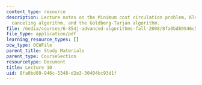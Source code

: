 ```yaml
---
content_type: resource
description: Lecture notes on the Minimum cost circulation problem, Klein's cycle
  canceling algorithm, and the Goldberg-Tarjan algorithm.
file: /media/courses/6-854j-advanced-algorithms-fall-2008/8fa0bd89946c5348d2e330404bc93d1f_lect10_17.pdf
file_type: application/pdf
learning_resource_types: []
ocw_type: OCWFile
parent_title: Study Materials
parent_type: CourseSection
resourcetype: Document
title: Lecture 10
uid: 8fa0bd89-946c-5348-d2e3-30404bc93d1f
---
```

